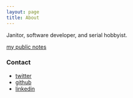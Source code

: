 ```yaml
---
layout: page
title: About
---
```


Janitor, software developer, and serial hobbyist.

[my public notes](https://publish.obsidian.md/alexkuang/home)

### Contact

- [twitter](https://twitter.com/klhxela)
- [github](https://github.com/alexkuang)
- [linkedin](https://www.linkedin.com/in/khxela/)
